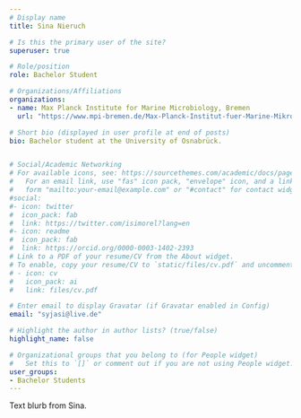 ```yaml
---
# Display name
title: Sina Nieruch

# Is this the primary user of the site?
superuser: true

# Role/position
role: Bachelor Student

# Organizations/Affiliations
organizations:
- name: Max Planck Institute for Marine Microbiology, Bremen
  url: "https://www.mpi-bremen.de/Max-Planck-Institut-fuer-Marine-Mikrobiologie-in-Bremen.html"

# Short bio (displayed in user profile at end of posts)
bio: Bachelor student at the University of Osnabrück.


# Social/Academic Networking
# For available icons, see: https://sourcethemes.com/academic/docs/page-builder/#icons
#   For an email link, use "fas" icon pack, "envelope" icon, and a link in the
#   form "mailto:your-email@example.com" or "#contact" for contact widget.
#social:
#- icon: twitter
#  icon_pack: fab
#  link: https://twitter.com/isimorel?lang=en
#- icon: readme
#  icon_pack: fab
#  link: https://orcid.org/0000-0003-1402-2393
# Link to a PDF of your resume/CV from the About widget.
# To enable, copy your resume/CV to `static/files/cv.pdf` and uncomment the lines below.
# - icon: cv
#   icon_pack: ai
#   link: files/cv.pdf

# Enter email to display Gravatar (if Gravatar enabled in Config)
email: "syjasi@live.de"

# Highlight the author in author lists? (true/false)
highlight_name: false

# Organizational groups that you belong to (for People widget)
#   Set this to `[]` or comment out if you are not using People widget.
user_groups:
- Bachelor Students
---
```


Text blurb from Sina.

